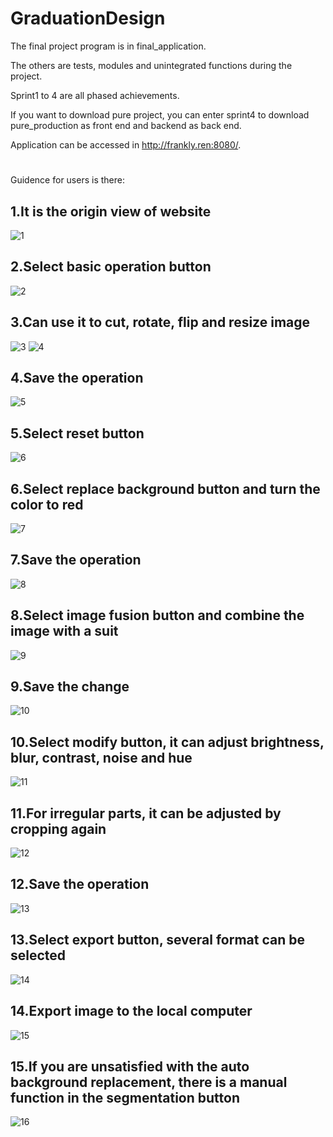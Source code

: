 # GraduationDesign

The final project program is in final_application.

The others are tests, modules and unintegrated functions during the project.

Sprint1 to 4 are all phased achievements.

If you want to download pure project, you can enter sprint4 to download pure_production as front end and backend as back end.

Application can be accessed in http://frankly.ren:8080/.
#
Guidence for users is there:

## 1.It is the origin view of website
![1](https://user-images.githubusercontent.com/89248496/234165030-a45d7438-ab11-4e15-9417-df5bf5cbbd18.png)

## 2.Select basic operation button 
![2](https://user-images.githubusercontent.com/89248496/234165035-e0ef3f63-60ee-4ad8-a7b1-ab1c6b0a81e4.png)

## 3.Can use it to cut, rotate, flip and resize image
![3](https://user-images.githubusercontent.com/89248496/234164718-0c4ef18d-5994-4866-9aae-358cda2a434d.png)
![4](https://user-images.githubusercontent.com/89248496/234164719-7794ce52-dae0-4eba-8a84-16642af6c675.png)

## 4.Save the operation
![5](https://user-images.githubusercontent.com/89248496/234164726-14c12f5a-513f-48d8-be1f-e2b3e5280398.png)

## 5.Select reset button 
![6](https://user-images.githubusercontent.com/89248496/234164729-0718a7d5-d05d-4407-91cc-e7574fd9357d.png)

## 6.Select replace background button and turn the color to red
![7](https://user-images.githubusercontent.com/89248496/234164732-5dcd549c-a7bd-4e91-9d4f-2d016cc1d79c.png)

## 7.Save the operation
![8](https://user-images.githubusercontent.com/89248496/234164738-013843ba-3da4-48e7-ac81-7093baa69e01.png)

## 8.Select image fusion button and combine the image with a suit
![9](https://user-images.githubusercontent.com/89248496/234164743-7731c2a0-d5a3-45a0-8c48-e136b685db77.png)

## 9.Save the change
![10](https://user-images.githubusercontent.com/89248496/234164747-091eeca3-3446-4840-abcb-b82ce136e2fe.png)

## 10.Select modify button, it can adjust brightness, blur, contrast, noise and hue
![11](https://user-images.githubusercontent.com/89248496/234164754-45484e2f-059f-4505-8463-c41f862f6d3b.png)

## 11.For irregular parts, it can be adjusted by cropping again
![12](https://user-images.githubusercontent.com/89248496/234164762-af8fd996-3fbc-4051-a144-757a400471ff.png)

## 12.Save the operation
![13](https://user-images.githubusercontent.com/89248496/234164769-6e185691-e0b7-4b07-9156-6be31ec522b6.png)

## 13.Select export button, several format can be selected
![14](https://user-images.githubusercontent.com/89248496/234164775-f996c1ae-cea0-472b-ae7d-9f0a9c9d81f8.png)

## 14.Export image to the local computer
![15](https://user-images.githubusercontent.com/89248496/234164784-742c67fd-44cc-4e6f-9e0f-0a1253559c3c.png)

## 15.If you are unsatisfied with the auto background replacement, there is a manual function in the segmentation button
![16](https://user-images.githubusercontent.com/89248496/234164791-e0b65da9-c08c-447c-af7a-57c39fc3275d.png)
